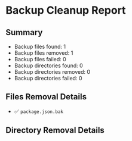 # Backup Cleanup Report

## Summary

- Backup files found: 1
- Backup files removed: 1
- Backup files failed: 0
- Backup directories found: 0
- Backup directories removed: 0
- Backup directories failed: 0

## Files Removal Details

- ✅ `package.json.bak`

## Directory Removal Details
